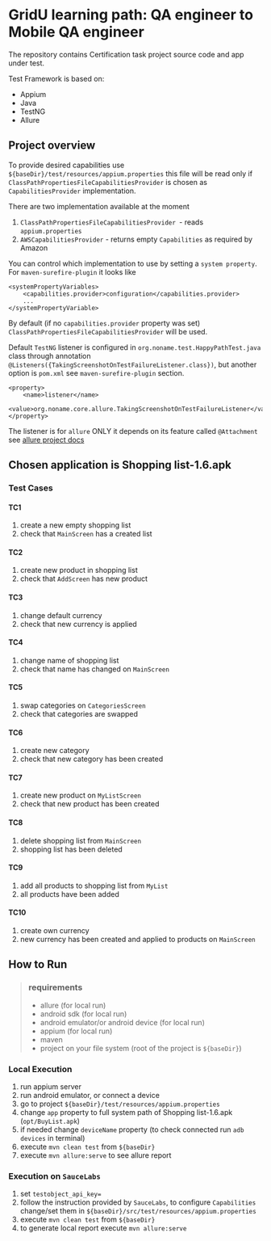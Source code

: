 # GridU learning path: QA engineer to Mobile QA engineer
The repository contains Certification task project source code and app under test.

Test Framework is based on:
- Appium
- Java
- TestNG
- Allure

## Project overview
To provide desired capabilities use `${baseDir}/test/resources/appium.properties`
this file will be read only if  `ClassPathPropertiesFileCapabilitiesProvider` is chosen as
`CapabilitiesProvider` implementation.

There are two implementation available at the moment
1. `ClassPathPropertiesFileCapabilitiesProvider `- reads `appium.properties`
2. `AWSCapabilitiesProvider` - returns empty `Capabilities` as required by Amazon

You can control which implementation to use by setting a `system property`.
For `maven-surefire-plugin` it looks like

    <systemPropertyVariables>
        <capabilities.provider>configuration</capabilities.provider>
        ...
    </systemPropertyVariable>
 By default (if no `capabilities.provider` property was set) `ClassPathPropertiesFileCapabilitiesProvider` will be used.

 Default `TestNG` listener is configured in `org.noname.test.HappyPathTest.java` class through annotation `@Listeners({TakingScreenshotOnTestFailureListener.class})`, but another option is `pom.xml` see `maven-surefire-plugin` section.

    <property>
        <name>listener</name>
            <value>org.noname.core.allure.TakingScreenshotOnTestFailureListener</value>
    </property>

The listener is for `allure` ONLY it depends on its feature called `@Attachment`
see [allure project docs](http://allure.qatools.ru/)

## Chosen application is Shopping list-1.6.apk
### Test Cases
#### TC1
 1.  create a new empty shopping list
 2. check that `MainScreen` has a created list
#### TC2
1. create new product in shopping list
2. check that `AddScreen` has new product
#### TC3
1. change default currency
2. check that new currency is applied
#### TC4
1. change name of shopping list
2. check that name has changed on `MainScreen`
#### TC5
1.  swap categories on `CategoriesScreen`
2. check that categories are swapped
#### TC6
1. create new category
2. check that new category has been created
#### TC7
1. create new product on `MyListScreen`
2. check that new product has been created
#### TC8
1. delete shopping list from `MainScreen`
2. shopping list has been deleted
#### TC9
1. add all products to shopping list from `MyList`
2. all products have been added
#### TC10
1. create own currency
2. new currency has been created and applied to products on `MainScreen`

## How to Run
>### requirements
>- allure (for local run)
>- android sdk (for local run)
>- android emulator/or android device (for local run)
>- appium (for local run)
>- maven
>- project on your file system (root of the project is `${baseDir}`)

### Local Execution
1. run appium server
2. run android emulator, or connect a device
3. go to project  `${baseDir}/test/resources/appium.properties`
4. change `app` property to full system path of Shopping list-1.6.apk (`opt/BuyList.apk`)
5. if needed change `deviceName` property (to check connected run `adb devices` in terminal)
6. execute `mvn clean test` from `${baseDir}`
7. execute `mvn allure:serve` to see allure report

### Execution on `SauceLabs`
1. set `testobject_api_key= `
2. follow the instruction provided by `SauceLabs`, to configure `Capabilities` change/set them in `${baseDir}/src/test/resources/appium.properties`
3. execute `mvn clean test` from `${baseDir}`
4. to generate local report execute `mvn allure:serve`
